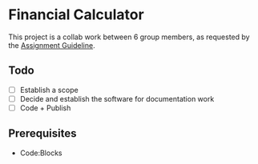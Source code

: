 # Financial Calculator

This project is a collab work between 6 group members, as requested by the [Assignment Guideline](Assignment_Guideline.pdf).

## Todo
- [ ] Establish a scope
- [ ] Decide and establish the software for documentation work
- [ ] Code + Publish

## Prerequisites
- Code:Blocks
